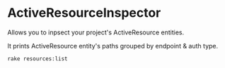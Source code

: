 # ActiveResourceInspector

Allows you to inpsect your project's ActiveResource entities.

It prints ActiveResource entity's paths grouped by endpoint & auth type.

```
rake resources:list
```


